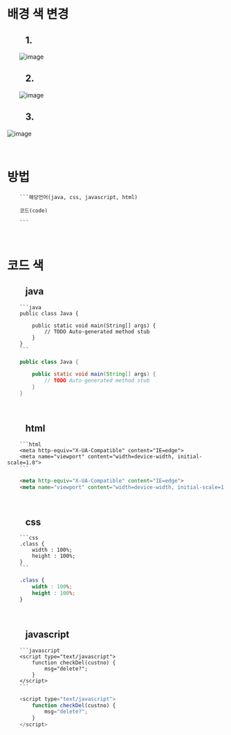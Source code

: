 # 배경 색 변경

##   1.
  ![image](https://user-images.githubusercontent.com/104752202/227127844-97ea098c-f3ef-41c1-9c77-d6f65d9e40c0.png)

##   2.
  ![image](https://user-images.githubusercontent.com/104752202/227127972-0e9a2cdb-25bf-43be-bc3e-1ea856ce7437.png)

##   3.
![image](https://user-images.githubusercontent.com/104752202/227128107-bb3b0e6e-1c5e-45e4-9a93-0f5c76675d34.png)

<br>

# 방법

        ```해당언어(java, css, javascript, html)

        코드(code)

        ```

<br>

# 코드 색 

##   java

        ```java
        public class Java {

            public static void main(String[] args) {
                // TODO Auto-generated method stub
            }
        }
        ```
    
```java
    public class Java {

        public static void main(String[] args) {
            // TODO Auto-generated method stub
        }
    }
```

<br>

##   html

        ```html
        <meta http-equiv="X-UA-Compatible" content="IE=edge">
        <meta name="viewport" content="width=device-width, initial-scale=1.0">
        ```
    
```html
    <meta http-equiv="X-UA-Compatible" content="IE=edge">
    <meta name="viewport" content="width=device-width, initial-scale=1.0">
```

<br>

##   css
        ```css
        .class {
            width : 100%;
            height : 100%;
        }
        ```
    
```css
    .class {
        width : 100%;
        height : 100%;
    }
```

<br>

##   javascript

        ```javascript
        <script type="text/javascript">
            function checkDel(custno) {
                msg="delete?";
            }
        </script>
        ```
    
```javascript
    <script type="text/javascript">
        function checkDel(custno) {
            msg="delete?";
        }
    </script>
```

<br>
